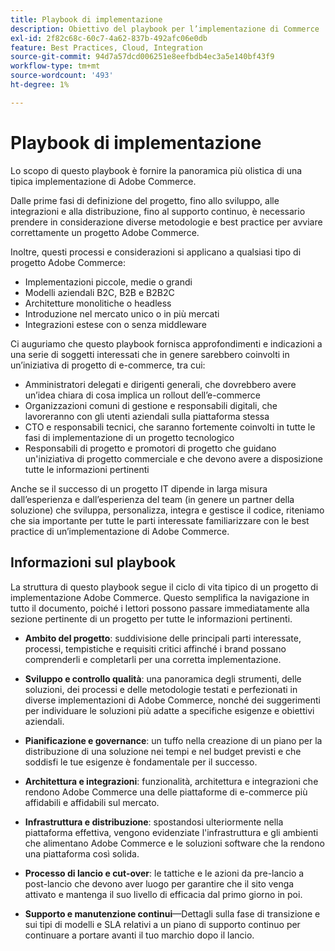 ```yaml
---
title: Playbook di implementazione
description: Obiettivo del playbook per l’implementazione di Commerce
exl-id: 2f82c68c-60c7-4a62-837b-492afc06e0db
feature: Best Practices, Cloud, Integration
source-git-commit: 94d7a57dcd006251e8eefbdb4ec3a5e140bf43f9
workflow-type: tm+mt
source-wordcount: '493'
ht-degree: 1%

---
```


# Playbook di implementazione

Lo scopo di questo playbook è fornire la panoramica più olistica di una tipica implementazione di Adobe Commerce.

Dalle prime fasi di definizione del progetto, fino allo sviluppo, alle integrazioni e alla distribuzione, fino al supporto continuo, è necessario prendere in considerazione diverse metodologie e best practice per avviare correttamente un progetto Adobe Commerce.

Inoltre, questi processi e considerazioni si applicano a qualsiasi tipo di progetto Adobe Commerce:

- Implementazioni piccole, medie o grandi
- Modelli aziendali B2C, B2B e B2B2C
- Architetture monolitiche o headless
- Introduzione nel mercato unico o in più mercati
- Integrazioni estese con o senza middleware

Ci auguriamo che questo playbook fornisca approfondimenti e indicazioni a una serie di soggetti interessati che in genere sarebbero coinvolti in un’iniziativa di progetto di e-commerce, tra cui:

- Amministratori delegati e dirigenti generali, che dovrebbero avere un’idea chiara di cosa implica un rollout dell’e-commerce
- Organizzazioni comuni di gestione e responsabili digitali, che lavoreranno con gli utenti aziendali sulla piattaforma stessa
- CTO e responsabili tecnici, che saranno fortemente coinvolti in tutte le fasi di implementazione di un progetto tecnologico
- Responsabili di progetto e promotori di progetto che guidano un&#39;iniziativa di progetto commerciale e che devono avere a disposizione tutte le informazioni pertinenti

Anche se il successo di un progetto IT dipende in larga misura dall’esperienza e dall’esperienza del team (in genere un partner della soluzione) che sviluppa, personalizza, integra e gestisce il codice, riteniamo che sia importante per tutte le parti interessate familiarizzare con le best practice di un’implementazione di Adobe Commerce.

## Informazioni sul playbook

La struttura di questo playbook segue il ciclo di vita tipico di un progetto di implementazione Adobe Commerce. Questo semplifica la navigazione in tutto il documento, poiché i lettori possono passare immediatamente alla sezione pertinente di un progetto per tutte le informazioni pertinenti.

- **Ambito del progetto**: suddivisione delle principali parti interessate, processi, tempistiche e requisiti critici affinché i brand possano comprenderli e completarli per una corretta implementazione.

- **Sviluppo e controllo qualità**: una panoramica degli strumenti, delle soluzioni, dei processi e delle metodologie testati e perfezionati in diverse implementazioni di Adobe Commerce, nonché dei suggerimenti per individuare le soluzioni più adatte a specifiche esigenze e obiettivi aziendali.

- **Pianificazione e governance**: un tuffo nella creazione di un piano per la distribuzione di una soluzione nei tempi e nel budget previsti e che soddisfi le tue esigenze è fondamentale per il successo.

- **Architettura e integrazioni**: funzionalità, architettura e integrazioni che rendono Adobe Commerce una delle piattaforme di e-commerce più affidabili e affidabili sul mercato.

- **Infrastruttura e distribuzione**: spostandosi ulteriormente nella piattaforma effettiva, vengono evidenziate l&#39;infrastruttura e gli ambienti che alimentano Adobe Commerce e le soluzioni software che la rendono una piattaforma così solida.

- **Processo di lancio e cut-over**: le tattiche e le azioni da pre-lancio a post-lancio che devono aver luogo per garantire che il sito venga attivato e mantenga il suo livello di efficacia dal primo giorno in poi.

- **Supporto e manutenzione continui**—Dettagli sulla fase di transizione e sui tipi di modelli e SLA relativi a un piano di supporto continuo per continuare a portare avanti il tuo marchio dopo il lancio.
